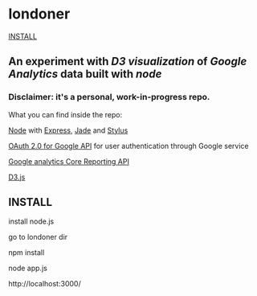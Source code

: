 # londoner

[INSTALL](#install)

## An experiment with *D3 visualization* of *Google Analytics* data built with *node*

### Disclaimer: it's a personal, work-in-progress repo.

What you can find inside the repo:

[Node](http://nodejs.org/) with [Express](http://expressjs.com/), [Jade](http://jade-lang.com/) and [Stylus](http://learnboost.github.com/stylus/) 

[OAuth 2.0 for Google API](https://developers.google.com/accounts/docs/OAuth2?hl=en) for user authentication through Google service

[Google analytics Core Reporting API](https://developers.google.com/analytics/devguides/reporting/core/v3/)

[D3.js](http://d3js.org/)


## INSTALL
install node.js

go to londoner dir

npm install 

node app.js

http://localhost:3000/
